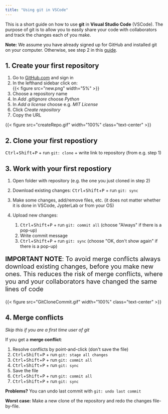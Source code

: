 ```yaml
---
title: "Using git in VSCode"
---
```


This is a short guide on how to use **git** in **Visual Studio Code** (VSCode). The purpose of git is to allow you to easily share your code with collaborators and track the changes each of you make.

**Note:** We assume you have already signed up for GitHub and installed git on your computer. Otherwise, see step 2 in this [guide](/guides/python-setup/).

## 1. Create your first repository

1. Go to [GitHub.com](https://github.com/) and sign in
2. In the lefthand sidebar click on:<br>
    {{< figure src="new.png" width="5%" >}}
3. Choose a repository name
4. In *Add .gitignore* choose *Python*
5. In *Add a license* choose e.g. *MIT License*
6. Click *Create repository*
7. Copy the URL  

{{< figure src="createRepo.gif" width="100%" class="text-center" >}}

## 2. Clone your first repostiory

<kbd>Ctrl</kbd>+<kbd>Shift</kbd>+<kbd>P</kbd> + run `git: clone` + write link to repository (from e.g. step 1)

## 3. Work with your first repostiory

1. Open folder with repository (e.g. the one you just cloned in step 2)
2. Download existing changes: <kbd>Ctrl</kbd>+<kbd>Shift</kbd>+<kbd>P</kbd> + run `git: sync`
3. Make some changes, add/remove files, etc. (it does not matter whether it is done in VSCode, JypterLab or from your OS)
4. Upload new changes: 
  
    1. <kbd>Ctrl</kbd>+<kbd>Shift</kbd>+<kbd>P</kbd> + run `git: commit all` (choose "Always" if there is a pop-up)
    2. Write commit message
    3. <kbd>Ctrl</kbd>+<kbd>Shift</kbd>+<kbd>P</kbd> + run `git: sync` (choose "OK, don't show again" if there is a pop-up)
    
<p style="font-size: 20px;"><strong>IMPORTANT NOTE</strong>: To avoid merge conflicts always download existing changes, before you make new ones. This reduces the risk of merge conflicts, where you and your collaborators have changed the same lines of code</p>

{{< figure src="GitCloneCommit.gif" width="100%" class="text-center" >}}

## 4. Merge conflicts

*Skip this if you are a first time user of git*

If you get a **merge conflict**:

1. Resolve conflicts by point-and-click (don't save the file)
2. <kbd>Ctrl</kbd>+<kbd>Shift</kbd>+<kbd>P</kbd> + run `git: stage all changes`
3. <kbd>Ctrl</kbd>+<kbd>Shift</kbd>+<kbd>P</kbd> + run `git: commit all`
4. <kbd>Ctrl</kbd>+<kbd>Shift</kbd>+<kbd>P</kbd> + run `git: sync`
5. Save the file
6. <kbd>Ctrl</kbd>+<kbd>Shift</kbd>+<kbd>P</kbd> + run `git: commit all`
7. <kbd>Ctrl</kbd>+<kbd>Shift</kbd>+<kbd>P</kbd> + run `git: sync`

**Problems?** You can undo last commit with `git: undo last commit`

**Worst case:** Make a new clone of the repository and redo the changes file-by-file.